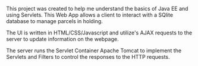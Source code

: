 This project was created to help me understand the basics of Java EE and using Servlets. 
This Web App allows a client to interact with a SQlite database to manage parcels in holding.

The UI is written in HTML/CSS/Javascript and utilize's AJAX requests to the server to update information on the webpage.

The server runs the Servlet Container Apache Tomcat to implement the Servlets and Filters to control the responses to the HTTP requests.
